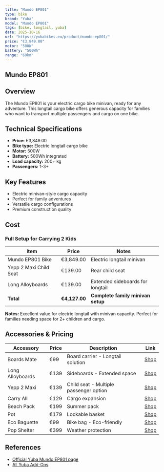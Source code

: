 ```yaml
---
title: "Mundo EP801"
type: bike
brand: "Yuba"
model: "Mundo EP801"
tags: [bike, longtail, yuba]
date: 2025-10-16
url: "https://yubabikes.eu/product/mundo-ep801/"
price: "€3,849.00"
motor: "500W"
battery: "500Wh"
range: "60km"
---
```


## Mundo EP801

## Overview

The Mundo EP801 is your electric cargo bike minivan, ready for any adventure. This longtail cargo bike offers generous capacity for families who want to transport multiple passengers and cargo on one bike.

## Technical Specifications

- **Price:** €3,849.00
- **Bike type:** Electric longtail cargo bike
- **Motor:** 500W
- **Battery:** 500Wh integrated
- **Load capacity:** 200+ kg
- **Passengers:** 1-3+

## Key Features

- Electric minivan-style cargo capacity
- Perfect for family adventures
- Versatile cargo configurations
- Premium construction quality

## Cost

### Full Setup for Carrying 2 Kids

| Item                   | Price         | Notes                             |
| ---------------------- | ------------- | --------------------------------- |
| Mundo EP801 Bike       | €3,849.00     | Electric longtail minivan         |
| Yepp 2 Maxi Child Seat | €139.00       | Rear child seat                   |
| Long Alloyboards       | €139.00       | Extended sideboards for longtail  |
| **Total**              | **€4,127.00** | **Complete family minivan setup** |

**Notes:** Excellent value for electric longtail with minivan capacity. Perfect for families needing space for 2+ children and cargo.

## Accessories & Pricing

| Accessory        | Price | Description                            | Link                                                   |
| ---------------- | ----- | -------------------------------------- | ------------------------------------------------------ |
| Boards Mate      | €99   | Board carrier - Longtail solution      | [Shop](https://yubabikes.eu/product/boards-mate/)      |
| Long Alloyboards | €139  | Sideboards - Extended space            | [Shop](https://yubabikes.eu/product/long-alloyboards/) |
| Yepp 2 Maxi      | €139  | Child seat - Multiple passenger option | [Shop](https://yubabikes.eu/product/yepp-2-maxi/)      |
| Carry All        | €129  | Cargo expansion                        | [Shop](https://yubabikes.eu/product/carry-all/)        |
| Beach Pack       | €199  | Summer pack                            | [Shop](https://yubabikes.eu/product/beach-pack/)       |
| Pot              | €179  | Lockable basket                        | [Shop](https://yubabikes.eu/product/pot/)              |
| Eco Baguette     | €99   | Bike bag - Eco-friendly                | [Shop](https://yubabikes.eu/product/eco-baguette/)     |
| Pop Shelter      | €399  | Weather protection                     | [Shop](https://yubabikes.eu/product/pop-shelter/)      |

## References

- [Official Yuba Mundo EP801 page](https://yubabikes.eu/product/mundo-ep801/)
- [All Yuba Add-Ons](https://yubabikes.eu/shop/add-ons/)
